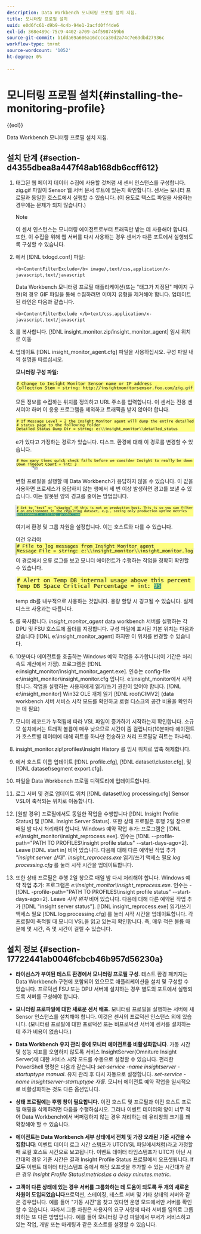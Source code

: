 ```yaml
---
description: Data Workbench 모니터링 프로필 설치 지침.
title: 모니터링 프로필 설치
uuid: e0d6fc61-d9b9-4c4b-94e1-2acfd0ff4de6
exl-id: 368e489c-75c9-4402-a709-a4f5987459b6
source-git-commit: b1dda69a606a16dccca30d2a74c7e63dbd27936c
workflow-type: tm+mt
source-wordcount: '1052'
ht-degree: 0%

---
```


# 모니터링 프로필 설치{#installing-the-monitoring-profile}

{{eol}}

Data Workbench 모니터링 프로필 설치 지침.

## 설치 단계 {#section-d4355dbea8a447f48ab168db6ccff612}

1. 태그된 웹 페이지 데이터 수집에 사용할 것처럼 새 센서 인스턴스를 구성합니다. zig.gif 파일이 Sensor 웹 서버 문서 루트에 있는지 확인합니다. 센서는 모니터 프로필과 동일한 호스트에서 실행할 수 있습니다. (이 용도로 텍스트 파일을 사용하는 경우에는 문제가 되지 않습니다.)

   >[!NOTE]
   >
   >이 센서 인스턴스는 모니터링 에이전트로부터 트래픽만 받는 데 사용해야 합니다. 또한, 이 수집을 위해 웹 서버를 다시 사용하는 경우 센서가 다른 포트에서 실행되도록 구성할 수 있습니다.

1. 에서 [!DNL txlogd.conf] 파일:

   ```
   <b>ContentFilterExclude</b> image/,text/css,application/x-javascript,text/javascript
   ```

   Data Workbench 모니터링 프로필 애플리케이션(또는 &quot;태그가 지정된&quot; 페이지 구현)의 경우 GIF 파일을 통해 수집하려면 이미지 유형을 제거해야 합니다. 업데이트된 라인은 다음과 같습니다.

   ```
   <b>ContentFilterExclude </b>text/css,application/x-javascript,text/javascript
   ```

1. 를 복사합니다. [!DNL insight_monitor.zip/insight_monitor_agent] 임시 위치로 이동
1. 업데이트 [!DNL insight_monitor_agent.cfg] 파일을 사용하십시오. 구성 파일 내의 설명을 따르십시오.

   **모니터링 구성 파일:**

   ![](assets/monitor_agent_cfg_sensor.png)

   모든 정보를 수집하는 위치를 정의하고 URL 주소를 입력합니다. 이 센서는 전용 센서여야 하며 이 응용 프로그램을 제외하고 트래픽을 받지 않아야 합니다.

   ![](assets/monitor_agent_cfg_dump.png)

   e가 있다고 가정하는 경로가 있습니다. 디스크. 환경에 대해 이 경로를 변경할 수 있습니다.

   ![](assets/monitor_agent_cfg_quickcheck.png)

   변형 프로필을 실행할 때 Data Workbench가 응답하지 않을 수 있습니다. 이 값을 사용하면 프로세스가 응답하지 않는 행에서 세 번 이상 발생하면 경고를 보낼 수 있습니다. 이는 잘못된 양의 경고를 줄이는 방법입니다.

   ![](assets/monitor_agent_cfg_groups.png)

   여기서 환경 및 그룹 차원을 설정합니다. 이는 호스트와 다를 수 있습니다.

   이건 우리야 ![](assets/monitor_agent_cfg_debug.png)이 경로에서 오류 로그를 보고 모니터 에이전트가 수행하는 작업을 정확히 확인할 수 있습니다.

   ![](assets/monitor_agent_cfg_tempdb.png)

   temp db를 내부적으로 사용하는 것입니다. 용량 할당 시 경고될 수 있습니다. 실제 디스크 사용과는 다릅니다.

1. 를 복사합니다. *insight_monitor_agent* data workbench 서버를 실행하는 각 DPU 및 FSU 호스트에 폴더를 지정합니다. 구성 파일에 표시된 기본 위치는 다음과 같습니다 [!DNL e:\insight_monitor_agent] 하지만 이 위치를 변경할 수 있습니다.

1. 10분마다 에이전트를 호출하는 Windows 예약 작업을 추가합니다(이 기간은 처리 속도 계산에서 가정). 프로그램은 [!DNL e:insight_monitor/insight_monitor_agent.exe]. 인수는 config-file e:\insight_monitor\insight_monitor.cfg 입니다. e:\insight_monitor에서 시작합니다. 작업을 실행하는 사용자에게 읽기/쓰기 권한이 있어야 합니다. [!DNL e:\insight_monitor] Win32 OLE 개체 읽기 [!DNL root\CIMV2] (data workbench 서버 서비스 시작 모드를 확인하고 로컬 디스크의 공간 비율을 확인하는 데 필요)

1. 모니터 레코드가 누적됨에 따라 VSL 파일이 증가하기 시작하는지 확인합니다. 소규모 설치에서는 트래픽 볼륨이 매우 낮으므로 시간이 좀 걸립니다(10분마다 에이전트가 호스트별 데이터에 대해 히트를 하나만 전송하고 처리 프로필당 히트는 하나씩).
1. insight_monitor.zip\profiles\Insight History 를 임시 위치로 압축 해제합니다.
1. 에서 호스트 이름 업데이트 [!DNL profile.cfg], [!DNL dataset\cluster.cfg], 및 [!DNL dataset\segment export.cfg].

1. 파일을 Data Workbench 프로필 디렉토리에 업데이트합니다.
1. 로그 서버 및 경로 업데이트 위치 [!DNL dataset\log processing.cfg] Sensor VSL이 축적되는 위치로 이동합니다.
1. [원할 경우] 프로필에서도 동일한 작업을 수행합니다 [!DNL Insight Profile Status] 및 [!DNL Insight Server Status]. 또한 상태 프로필은 후행 2일 창으로 매일 밤 다시 처리해야 합니다. Windows 예약 작업 추가: 프로그램은 [!DNL e:\insight_monitor\insight_reprocess.exe]. 인수는 [!DNL --profile-path="PATH TO PROFILES\insight profile status" --start-days-ago=2]. Leave [!DNL start in] 비어 있습니다. 다음에 대해 다른 예약된 작업 추가 *&quot;insight server 상태&quot;*. *insight_reprocess.exe* 읽기/쓰기 액세스 필요 *log processing.cfg* 를 눌러 시작 시간을 업데이트합니다.

1. 또한 상태 프로필은 후행 2일 창으로 매일 밤 다시 처리해야 합니다. Windows 예약 작업 추가: 프로그램은 *e:\insight_monitor\insight_reprocess.exe*. 인수는 - [!DNL -profile-path="PATH TO PROFILES\insight profile status" --start-days-ago=2]. Leave *시작 위치* 비어 있습니다. 다음에 대해 다른 예약된 작업 추가 [!DNL "insight server status"]. [!DNL insight_reprocess.exe] 읽기/쓰기 액세스 필요 [!DNL log processing.cfg] 를 눌러 시작 시간을 업데이트합니다. 각 프로필이 축적될 때 모니터 VSL을 읽고 있는지 확인합니다. 즉, 매우 적은 볼륨 때문에 몇 시간, 즉 몇 시간이 걸릴 수 있습니다.

## 설치 정보 {#section-17722441ab0046fcbcb46b957d56230a}

* **라이선스가 부여된 테스트 환경에서 모니터링 프로필 구성**. 테스트 환경 패키지는 Data Workbench 구현에 포함되어 있으므로 애플리케이션을 설치 및 구성할 수 있습니다. 프로덕션 FSU 또는 DPU 서버에 설치하는 경우 별도의 포트에서 실행되도록 서버를 구성해야 합니다.
* **모니터링 프로파일에 대한 새로운 센서 배포**. 모니터링 프로필을 실행하는 서버에 새 Sensor 인스턴스를 설치해야 합니다. 이것은 센서의 프로덕션 인스턴스 외에 있습니다. (모니터링 프로필에 대한 프로덕션 또는 비프로덕션 서버에 센서를 설치하는 데 추가 비용이 없습니다.)
* **Data Workbench 유지 관리 중에 모니터 에이전트를 비활성화합니다**. 가동 시간 및 성능 지표를 오염하지 않도록 서비스 InsightServer(Omniture Insight Server)에 대한 서비스 시작 모드를 수동으로 설정할 수 있습니다. 편리한 PowerShell 명령은 다음과 같습니다 *set-service -name insightserver -startuptype manual*. 유지 관리 후 다시 자동으로 설정합니다. *set-service -name insightserver-startuptype 자동*. 모니터 에이전트 예약 작업을 일시적으로 비활성화하는 것도 다른 옵션입니다.
* **상태 프로필에는 후행 창이 필요합니다.** 이전 호스트 및 프로필과 이전 호스트 프로필 매핑을 삭제하려면 다음을 수행하십시오. 그러나 이벤트 데이터의 양이 너무 적어 Data Workbench에서 버퍼링하지 않는 경우 처리하는 데 유리창의 크기를 꽤 확장해야 할 수 있습니다.
* **에이전트는 Data Workbench 세부 상태에서 전체 및 가장 오래된 기준 시간을 수집합니다**: 이벤트 데이터 로그 시간 스탬프가 UTC(VSL 파일에서처럼)라고 가정할 때 로컬 호스트 시간으로 보고됩니다. 이벤트 데이터 타임스탬프가 UTC가 아닌 시간대의 경우 기준 시간은 결과 Insight Profile Status 프로필에서 오프셋됩니다. If **모두** 이벤트 데이터 타임스탬프 중에서 해당 오프셋을 추가할 수 있는 시간대가 같은 경우 *Insight Profile Status\metrics\as a delay minutes.metric*.

* **고객이 다른 상태에 있는 경우 서버를 그룹화하는 데 도움이 되도록 두 개의 새로운 차원이 도입되었습니다**&#x200B;프로덕션, 스테이징, 테스트 서버 및 기타 상태의 서버와 같은 경우입니다. 예를 들어 &quot;가동 시간&quot;을 찾고 있다면 운영 모드에서만 서버를 확인할 수 있습니다. 따라서 그룹 차원은 사용자의 요구 사항에 따라 서버를 임의로 그룹화하는 또 다른 방법입니다. 예를 들어 모니터링 구성 파일에서 부서가 서비스하고 있는 작업, 개발 또는 마케팅과 같은 호스트를 설정할 수 있습니다.
